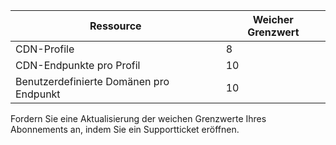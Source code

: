 
Ressource | Weicher Grenzwert
---------|-----------
CDN-Profile | 8
CDN-Endpunkte pro Profil | 10
Benutzerdefinierte Domänen pro Endpunkt | 10 

Fordern Sie eine Aktualisierung der weichen Grenzwerte Ihres Abonnements an, indem Sie ein Supportticket eröffnen.

<!---HONumber=AcomDC_0824_2016-->